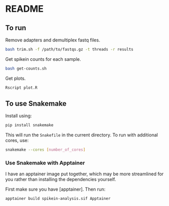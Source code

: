 # README

## To run

Remove adapters and demultiplex fastq files.

```bash
bash trim.sh -f /path/to/fastqs.gz -t threads -r results
```

Get spikein counts for each sample.

```bash
bash get-counts.sh
```

Get plots.

```bash
Rscript plot.R
```


## To use Snakemake

Install using:

```bash
pip install snakemake
```

This will run the `Snakefile` in the current directory. To run with additional cores, use:

```bash
snakemake --cores [number_of_cores]
```

### Use Snakemake with Apptainer

I have an apptainer image put together, which may be more streamlined for you rather than installing the dependencies yourself.

First make sure you have [apptainer]. Then run:

```bash
apptainer build spikein-analysis.sif Apptainer
```


